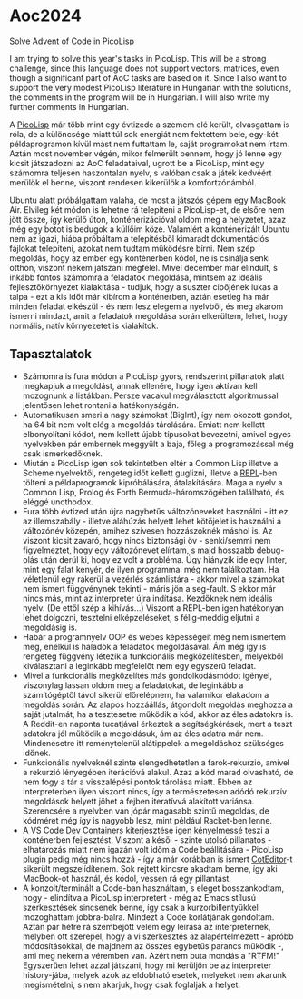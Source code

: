 # Aoc2024
Solve Advent of Code in PicoLisp

I am trying to solve this year's tasks in PicoLisp. This will be a strong challenge, since this language does not support vectors, matrices, even though a significant part of AoC tasks are based on it. Since I also want to support the very modest PicoLisp literature in Hungarian with the solutions, the comments in the program will be in Hungarian. I will also write my further comments in Hungarian.

A [PicoLisp](https://picolisp.com/) már több mint egy évtizede a szemem elé került, olvasgattam is róla, de a különcsége miatt túl sok energiát nem fektettem bele, egy-két példaprogramon kívül mást nem futtattam le, saját programokat nem írtam. Aztán most november végén, mikor felmerült bennem, hogy jó lenne egy kicsit játszadozni az AoC feladataival, ugrott be a PicoLisp, mint egy számomra teljesen haszontalan nyelv, s valóban csak a játék kedvéért merülök el benne, viszont rendesen kikerülök a komfortzónámból.

Ubuntu alatt próbálgattam valaha, de most a játszós gépem egy MacBook Air. Elvileg két módon is lehetne rá telepíteni a PicoLisp-et, de elsőre nem jött össze, így kerülő úton, konténerizációval oldom meg a helyzetet, azaz még egy botot is bedugok a küllőim közé. Valamiért a konténerizált Ubuntu nem az igazi, hiába próbáltam a telepítésből kimaradt dokumentációs fájlokat telepíteni, azokat nem tudtam működésre bírni. Nem szép megoldás, hogy az ember egy konténerben kódol, ne is csinálja senki otthon, viszont nekem játszani megfelel. Mivel december már elindult, s inkább fontos számomra a feladatok megoldása, mintsem az ideális fejlesztőkörnyezet kialakítása - tudjuk, hogy a suszter cipőjének lukas a talpa - ezt a kis időt már kibírom a konténerben, aztán esetleg ha már minden feladat elkészül - és nem lesz elegem a nyelvből, és meg akarom ismerni mindazt, amit a feladatok megoldása során elkerültem, lehet, hogy normális, natív környezetet is kialakítok.

## Tapasztalatok

* Számomra is fura módon a PicoLisp gyors, rendszerint pillanatok alatt megkapjuk a megoldást, annak ellenére, hogy igen aktívan kell mozognunk a listákban. Persze vacakul megválasztott algoritmussal jelentősen lehet rontani a hatékonyságán.
* Automatikusan smeri a nagy számokat (BigInt), így nem okozott gondot, ha 64 bit nem volt elég a megoldás tárolására. Emiatt nem kellett elbonyolítani kódot, nem kellett újabb típusokat bevezetni, amivel egyes nyelvekben pár embernek meggyűlt a baja, főleg a programozással még csak ismerkedőknek.
* Miután a PicoLisp igen sok tekintetben eltér a Common Lisp illetve a Scheme nyelvektől, rengeteg időt kellett guglizni, illetve a [REPL](https://en.wikipedia.org/wiki/Read–eval–print_loop)-ben tölteni a példaprogramok kipróbálására, átalakítására. Maga a nyelv a Common Lisp, Prolog és Forth Bermuda-háromszögében található, és eléggé unothodox.
* Fura több évtized után újra nagybetűs változóneveket használni - itt ez az illemszabály - illetve aláhúzás helyett lehet kötőjelet is használni a változónév közepén, amihez szívesen hozzászoknék máshol is. Az viszont kicsit zavaró, hogy nincs biztonsági öv - senki/semmi nem figyelmeztet, hogy egy változónevet elírtam, s majd hosszabb debug-olás után derül ki, hogy ez volt a probléma. Úgy hiányzik ide egy linter, mint egy falat kenyér, de ilyen programmal még nem találkoztam. Ha véletlenül egy rákerül a vezérlés számlistára - akkor mivel a számokat nem ismert függvénynek tekinti - máris jön a seg-fault. S ekkor már nincs más, mint az interpreter újra indítása. Kezdőknek nem ideális nyelv. (De ettől szép a kihívás...) Viszont a REPL-ben igen hatékonyan lehet dolgozni, tesztelni elképzeléseket, s félig-meddig eljutni a megoldásig is.
* Habár a programnyelv OOP és webes képességeit még nem ismertem meg, enélkül is haladok a feladatok megoldásával. Ám még így is rengeteg függvény létezik a funkcionális megközelítésben, melyekből kiválasztani a leginkább megfelelőt nem egy egyszerű feladat.
* Mivel a funkcionális megközelítés más gondolkodásmódot igényel, viszonylag lassan oldom meg a feladatokat, de leginkább a számítógéptől távol sikerül előrelépnem, ha valamikor elakadom a megoldás során. Az alapos hozzáállás, átgondolt megoldás meghozza a saját jutalmát, ha a tesztesetre működik a kód, akkor az éles adatokra is. A Reddit-en naponta tucatjával érkeztek a segítségkérések, mert a teszt adatokra jól működik a megoldásuk, ám az éles adatra már nem. Mindenesetre itt reménytelenül alátippelek a megoldáshoz szükséges időnek.
* Funkcionális nyelveknél szinte elengedhetetlen a farok-rekurzió, amivel a rekurzió lényegében iterációvá alakul. Azaz a kód marad olvasható, de nem fogy a tár a visszalépési pontok tárolása miatt. Ebben az interpreterben ilyen viszont nincs, így a természetesen adódó rekurzív megoldások helyett jöhet a fejben iteratívvá alakított variánsa. Szerencsére a nyelvben van jópár magasabb szintű megoldás, de kódméret még így is nagyobb lesz, mint például Racket-ben lenne.
* A VS Code [Dev Containers](https://code.visualstudio.com/docs/devcontainers/containers) kiterjesztése igen kényelmessé teszi a konténerben fejlesztést. Viszont a késői - szinte utolsó pillanatos - elhatározás miatt nem igazán volt időm a Code beállítására - PicoLisp plugin pedig még nincs hozzá - így a már korábban is ismert [CotEditor](https://coteditor.com)-t sikerült megszelídítenem. Sok rejtett kincsre akadtam benne, így aki MacBook-ot használ, és kódol, vessen rá egy pillantást.
* A konzolt/terminált a Code-ban használtam, s eleget bosszankodtam, hogy - elindítva a PicoLisp interpretert - még az Emacs stílusú szerkesztések sincsenek benne, így csak a kurzorbillentyűkkel mozoghattam jobbra-balra. Mindezt a Code korlátjának gondoltam. Aztán pár hétre rá szembejött velem egy leírása az interpreternek, melyben ott szerepel, hogy a vi szerkesztés az alapértelmezett - apróbb módosításokkal, de majdnem az összes egybetűs parancs működik -, ami meg nekem a véremben van. Azért nem buta mondás a "RTFM!" Egyszerűen lehet azzal játszani, hogy mi kerüljön be az interpreter history-jába, melyek azok az eldobható esetek, melyeket nem akarunk megismételni, s nem akarjuk, hogy csak foglalják a helyet.
